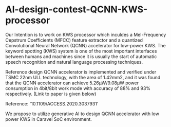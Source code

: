 # AI-design-contest-QCNN-KWS-processor
Our Intention is to work on KWS processor which inculdes a Mel-Frequency Cepstrum Coefficients (MFCC) feature extractor and a quantized Convolutional Neural Network (QCNN) accelerator for low-power KWS. The keyword spotting (KWS) system is one of the most important interfaces between humans and machines since it is usually the start of automatic speech recognition and natural language processing techniques. 

Reference design QCNN accelerator is implemented and verified under TSMC 22nm ULL technology, with the area of 1.42mm2, and it was found that the QCNN accelerator can achieve 5.26µW/9.08µW power consumption in 4bit/8bit work mode with accuracy of 88% and 93% respectively. (Link to paper is given below) 

Reference: '10.1109/ACCESS.2020.3037931'

We propose to utilize generative AI to design QCNN accelerator with low power KWS in Caravel SoC environment. 
